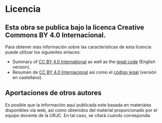 # Licencia

## Esta obra se publica bajo la licenca Creative Commons BY 4.0 Internacional. 

Para obtener más información sobre las características de esta licencia puede utilizar los siguientes enlaces:

 * Summary of [CC BY 4.0 International](https://creativecommons.org/licenses/by/4.0/deed.en) as well as the [legal code](https://creativecommons.org/licenses/by/4.0/legalcode) (English version).
 * Resumen de [CC BY 4.0 Internacional](https://creativecommons.org/licenses/by/4.0/deed.en) así como el [código legal](https://creativecommons.org/licenses/by/4.0/legalcode.es) (versión en castellano).

## Aportaciones de otros autores

Es posible que la información aquí publicada este basada en materiales disponibles vía web, así como obtenidos del material proporcionado por el equipo docente de la URJC. En tal caso, se citará cuando corresponda. 